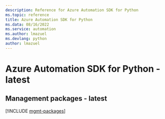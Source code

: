 ```yaml
---
description: Reference for Azure Automation SDK for Python
ms.topic: reference
title: Azure Automation SDK for Python
ms.data: 08/16/2022
ms.service: automation
ms.author: lmazuel
ms.devlang: python
author: lmazuel
---
```

# Azure Automation SDK for Python - latest

## Management packages - latest
[!INCLUDE [mgmt-packages](automation-mgmt-index.md)]